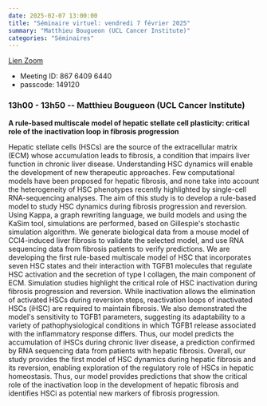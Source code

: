 ```yaml
---
date: 2025-02-07 13:00:00
title: "Séminaire virtuel: vendredi 7 février 2025"
summary: "Matthieu Bougueon (UCL Cancer Institute)"
categories: "Séminaires"
---
```



[Lien Zoom](https://u-bordeaux-fr.zoom.us/j/86764096440?pwd=b01qOG04RTMvRWNOVHBYR1ZIbkVaUT09)
* Meeting ID: 867 6409 6440
* passcode: 149120 


### 13h00 - 13h50 -- Matthieu Bougueon (UCL Cancer Institute)

**A rule-based multiscale model of hepatic stellate cell plasticity: critical role of the inactivation loop in  fibrosis progression**

Hepatic stellate cells (HSCs) are the source of the extracellular matrix (ECM) whose accumulation leads to fibrosis, a condition that impairs liver function in chronic liver disease. Understanding HSC dynamics will enable the development of new therapeutic approaches. Few computational models have been proposed for hepatic fibrosis, and none take into account the heterogeneity of HSC phenotypes recently highlighted by single-cell RNA-sequencing analyses. The aim of this study is to develop a rule-based model to study HSC dynamics during fibrosis progression and reversion.
Using Kappa, a graph rewriting language, we build models and using the KaSim tool, simulations are performed, based on Gillespie's stochastic simulation algorithm. We generate biological data from a mouse model of CCl4-induced liver fibrosis to validate the selected model, and use RNA sequencing data from fibrosis patients to verify predictions.
We are developing the first rule-based multiscale model of HSC that incorporates seven HSC states and their interaction with TGFB1 molecules that regulate HSC activation and the secretion of type I collagen, the main component of ECM. Simulation studies highlight the critical role of HSC inactivation during fibrosis progression and reversion. While inactivation allows the elimination of activated HSCs during reversion steps, reactivation loops of inactivated HSCs (iHSC) are required to maintain fibrosis. We also demonstrated the model's sensitivity to TGFB1 parameters, suggesting its adaptability to a variety of pathophysiological conditions in which TGFB1 release associated with the inflammatory response differs. Thus, our model predicts the accumulation of iHSCs during chronic liver disease, a prediction confirmed by RNA sequencing data from patients with hepatic fibrosis.
Overall, our study provides the first model of HSC dynamics during hepatic fibrosis and its reversion, enabling exploration of the regulatory role of HSCs in hepatic homeostasis. Thus, our model provides predictions that show the critical role of the inactivation loop in the development of hepatic fibrosis and identifies HSCi as potential new markers of fibrosis progression.

